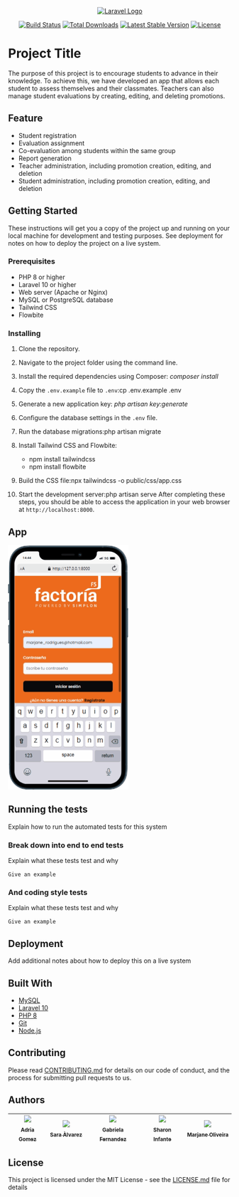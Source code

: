 <p align="center"><a href="https://laravel.com" target="_blank"><img src="https://raw.githubusercontent.com/laravel/art/master/logo-lockup/5%20SVG/2%20CMYK/1%20Full%20Color/laravel-logolockup-cmyk-red.svg" width="400" alt="Laravel Logo"></a></p>

<p align="center">
<a href="https://github.com/laravel/framework/actions"><img src="https://github.com/laravel/framework/workflows/tests/badge.svg" alt="Build Status"></a>
<a href="https://packagist.org/packages/laravel/framework"><img src="https://img.shields.io/packagist/dt/laravel/framework" alt="Total Downloads"></a>
<a href="https://packagist.org/packages/laravel/framework"><img src="https://img.shields.io/packagist/v/laravel/framework" alt="Latest Stable Version"></a>
<a href="https://packagist.org/packages/laravel/framework"><img src="https://img.shields.io/packagist/l/laravel/framework" alt="License"></a>
</p>

# Project Title

The purpose of this project is to encourage students to advance in their knowledge. To achieve this, we have developed an app that allows each student to assess themselves and their classmates. Teachers can also manage student evaluations by creating, editing, and deleting promotions.

## Feature

* Student registration
* Evaluation assignment
* Co-evaluation among students within the same group
* Report generation
* Teacher administration, including promotion creation, editing, and deletion
* Student administration, including promotion creation, editing, and deletion

## Getting Started

These instructions will get you a copy of the project up and running on your local machine for development and testing purposes. See deployment for notes on how to deploy the project on a live system.

### Prerequisites

* PHP 8 or higher
* Laravel 10 or higher
* Web server (Apache or Nginx)
* MySQL or PostgreSQL database
* Tailwind CSS
* Flowbite


### Installing

1. Clone the repository.
2. Navigate to the project folder using the command line.
3. Install the required dependencies using Composer: _composer install_
4. Copy the `.env.example` file to `.env`:cp .env.example .env
5. Generate a new application key: _php artisan key:generate_
6. Configure the database settings in the `.env` file.

7. Run the database migrations:php artisan migrate
8. Install Tailwind CSS and Flowbite:
   * npm install tailwindcss
   * npm install flowbite

 9. Build the CSS file:npx tailwindcss -o public/css/app.css
 10. Start the development server:php artisan serve
 After completing these steps, you should be able to access the application in your web browser at `http://localhost:8000`.

## App

![Android Emulator](https://github.com/adria15gomez/codeReview/blob/main/mobile.gif)


## Running the tests

Explain how to run the automated tests for this system

### Break down into end to end tests

Explain what these tests test and why

```
Give an example
```

### And coding style tests

Explain what these tests test and why

```
Give an example
```

## Deployment

Add additional notes about how to deploy this on a live system

## Built With

- [MySQL](https://www.mysql.com/)
- [Laravel 10](https://laravel.com/)
- [PHP 8](https://www.php.net/)
- [Git](https://git-scm.com/)
- [Node.js](https://nodejs.org/)

## Contributing

Please read [CONTRIBUTING.md](https://gist.github.com/PurpleBooth/b24679402957c63ec426) for details on our code of conduct, and the process for submitting pull requests to us.


## Authors

| [<img src="https://avatars.githubusercontent.com/u/117080944?v=4" width=115><br><sub>Adria Gomez</sub>](https://github.com/adria15gomez) |  [<img src="https://avatars.githubusercontent.com/u/117079546?v=4" width=115><br><sub>Sara Àlvarez</sub>](https://github.com/saralvz) |  [<img src="https://avatars.githubusercontent.com/u/117080861?v=4" width=115><br><sub>Gabriela Fernandez</sub>](https://github.com/gabyfdez90) |  [<img src="https://avatars.githubusercontent.com/u/117080841?v=4" width=115><br><sub>Sharon Infante</sub>](https://github.com/SharonInfante) |  [<img src="https://avatars.githubusercontent.com/u/56439746?s=400&u=4b8b8d51763c41ab43ff7e4cfbd073d8c54aa69b&v=4" width=115><br><sub>Marjane Oliveira</sub>](https://github.com/Marjane506) |
| :---: | :---: | :---: | :---: | :---: |



## License

This project is licensed under the MIT License - see the [LICENSE.md](LICENSE.md) file for details




